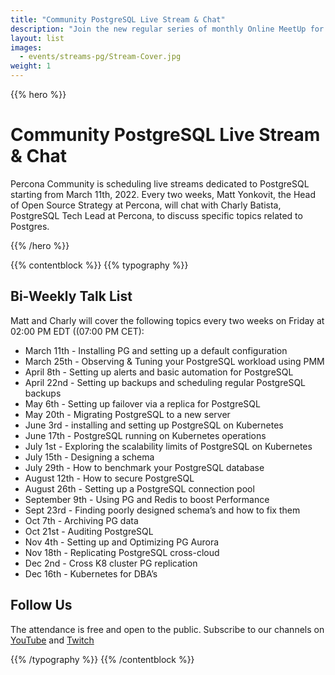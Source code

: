 ```yaml
---
title: "Community PostgreSQL Live Stream & Chat"
description: "Join the new regular series of monthly Online MeetUp for each community every Wednesday on Discord starting from Sept, 8th 2021."
layout: list
images:
  - events/streams-pg/Stream-Cover.jpg
weight: 1
---
```


{{% hero %}}

# Community PostgreSQL Live Stream & Chat

Percona Community is scheduling live streams dedicated to PostgreSQL starting from March 11th, 2022. Every two weeks, Matt Yonkovit, the Head of Open Source Strategy at Percona, will chat with Charly Batista, PostgreSQL Tech Lead at Percona, to discuss specific topics related to Postgres.

{{% /hero %}}

{{% contentblock %}}
{{% typography %}}

## Bi-Weekly Talk List

Matt and Charly will cover the following topics every two weeks on Friday at 02:00 PM EDT ((07:00 PM CET): 

* March 11th -  Installing PG and setting up a default configuration
* March 25th -  Observing & Tuning your PostgreSQL workload using PMM
* April 8th - Setting up alerts and basic automation for PostgreSQL
* April 22nd -  Setting up backups and scheduling regular PostgreSQL backups
* May 6th -  Setting up failover via a replica for PostgreSQL
* May 20th -  Migrating PostgreSQL to a new server
* June 3rd -  installing and setting up PostgreSQL on Kubernetes
* June 17th -  PostgreSQL running on Kubernetes operations
* July 1st -  Exploring the scalability limits of PostgreSQL on Kubernetes
* July 15th -  Designing a schema
* July 29th -  How to benchmark your PostgreSQL database 
* August 12th -  How to secure PostgreSQL
* August 26th -  Setting up a PostgreSQL connection pool
* September 9th -  Using PG and Redis to boost Performance 
* Sept 23rd -  Finding poorly designed schema’s and how to fix them
* Oct 7th -  Archiving PG data
* Oct 21st -  Auditing PostgreSQL 
* Nov 4th -  Setting up and Optimizing PG Aurora 
* Nov 18th -  Replicating PostgreSQL cross-cloud
* Dec 2nd -  Cross K8 cluster PG replication 
* Dec 16th  -  Kubernetes for DBA’s

## Follow Us

The attendance is free and open to the public.
Subscribe to our channels on [YouTube](https://www.youtube.com/watch?v=hTSHb0NU_1E) and [Twitch](https://www.twitch.tv/perconacommunity)


{{% /typography %}}
{{% /contentblock %}}